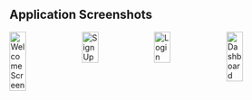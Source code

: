 ## Application Screenshots

<div style="display: flex; justify-content: space-between;">
    <img src="https://raw.githubusercontent.com/Edilawit-Manaye/sample_repository/refs/heads/master/welcome_screen.png" alt="Welcome Screen" width="24%" />
    <img src="https://raw.githubusercontent.com/Edilawit-Manaye/sample_repository/refs/heads/master/sign_up.png" alt="Sign Up" width="24%" />
    <img src="https://raw.githubusercontent.com/Edilawit-Manaye/sample_repository/refs/heads/master/login.png" alt="Login" width="24%" />
    <img src="https://raw.githubusercontent.com/Edilawit-Manaye/sample_repository/refs/heads/master/dashboard.png" alt="Dashboard" width="24%" />
</div>
